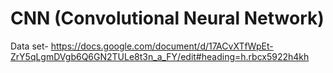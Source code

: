 # CNN (Convolutional Neural Network)
Data set- https://docs.google.com/document/d/17ACvXTfWpEt-ZrY5qLgmDVgb6Q6GN2TULe8t3n_a_FY/edit#heading=h.rbcx5922h4kh
